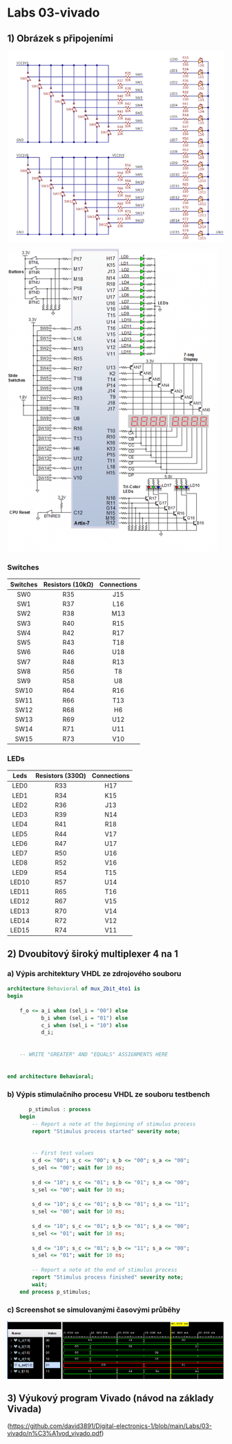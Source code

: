 # Labs 03-vivado

## 1) Obrázek s připojeními

![obrázek s připojeními 1](https://github.com/david3891/Digital-electronics-1/blob/main/Labs/03-vivado/images/2.png)

![obrázek s připojeními 2](https://github.com/david3891/Digital-electronics-1/blob/main/Labs/03-vivado/images/n4r.png)

### Switches
| **Switches** | **Resistors (10kΩ)** | **Connections** |
| :-:  | :-: | :-: |
| SW0  | R35 | J15 |
| SW1  | R37 | L16 |
| SW2  | R38 | M13 |
| SW3  | R40 | R15 |
| SW4  | R42 | R17 |
| SW5  | R43 | T18 |
| SW6  | R46 | U18 |
| SW7  | R48 | R13 |
| SW8  | R56 | T8  |
| SW9  | R58 | U8  | 
| SW10 | R64 | R16 |
| SW11 | R66 | T13 |
| SW12 | R68 | H6  |
| SW13 | R69 | U12 | 
| SW14 | R71 | U11 |
| SW15 | R73 | V10 |

### LEDs
| **Leds** | **Resistors (330Ω)** | **Connections** |
| :-:   | :-: | :-: |
| LED0  | R33 | H17 |
| LED1  | R34 | K15 |
| LED2  | R36 | J13 |
| LED3  | R39 | N14 |
| LED4  | R41 | R18 |
| LED5  | R44 | V17 |
| LED6  | R47 | U17 |
| LED7  | R50 | U16 |
| LED8  | R52 | V16 | 
| LED9  | R54 | T15 | 
| LED10 | R57 | U14 | 
| LED11 | R65 | T16 | 
| LED12 | R67 | V15 | 
| LED13 | R70 | V14 | 
| LED14 | R72 | V12 | 
| LED15 | R74 | V11 |

## 2) Dvoubitový široký multiplexer 4 na 1

### a) Výpis architektury VHDL ze zdrojového souboru

```VHDL
architecture Behavioral of mux_2bit_4to1 is
begin
 
    f_o <= a_i when (sel_i = "00") else
           b_i when (sel_i = "01") else
           c_i when (sel_i = "10") else
           d_i;


    -- WRITE "GREATER" AND "EQUALS" ASSIGNMENTS HERE


end architecture Behavioral;
```

### b) Výpis stimulačního procesu VHDL ze souboru testbench

```VHDL
       p_stimulus : process
    begin
        -- Report a note at the beginning of stimulus process
        report "Stimulus process started" severity note;


        -- First test values
        s_d <= "00"; s_c <= "00"; s_b <= "00"; s_a <= "00"; 
        s_sel <= "00"; wait for 10 ns;
        
        s_d <= "10"; s_c <= "01"; s_b <= "01"; s_a <= "00"; 
        s_sel <= "00"; wait for 10 ns;
        
        s_d <= "10"; s_c <= "01"; s_b <= "01"; s_a <= "11"; 
        s_sel <= "00"; wait for 10 ns;
        
        s_d <= "10"; s_c <= "01"; s_b <= "01"; s_a <= "00"; 
        s_sel <= "01"; wait for 10 ns;
        
        s_d <= "10"; s_c <= "01"; s_b <= "11"; s_a <= "00"; 
        s_sel <= "01"; wait for 10 ns;

        -- Report a note at the end of stimulus process
        report "Stimulus process finished" severity note;
        wait;
    end process p_stimulus;
```

### c) Screenshot se simulovanými časovými průběhy

![obrázek simulace multiplexer 4 na 1](https://github.com/david3891/Digital-electronics-1/blob/main/Labs/03-vivado/images/simulace.PNG)

## 3) Výukový program Vivado (návod na základy Vivada)

 (https://github.com/david3891/Digital-electronics-1/blob/main/Labs/03-vivado/n%C3%A1vod_vivado.pdf)





